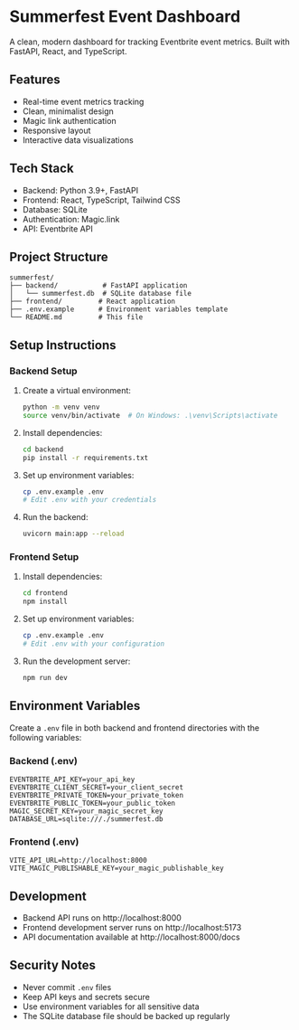 # Summerfest Event Dashboard

A clean, modern dashboard for tracking Eventbrite event metrics. Built with FastAPI, React, and TypeScript.

## Features

- Real-time event metrics tracking
- Clean, minimalist design
- Magic link authentication
- Responsive layout
- Interactive data visualizations

## Tech Stack

- Backend: Python 3.9+, FastAPI
- Frontend: React, TypeScript, Tailwind CSS
- Database: SQLite
- Authentication: Magic.link
- API: Eventbrite API

## Project Structure

```
summerfest/
├── backend/           # FastAPI application
│   └── summerfest.db  # SQLite database file
├── frontend/         # React application
├── .env.example      # Environment variables template
└── README.md         # This file
```

## Setup Instructions

### Backend Setup

1. Create a virtual environment:
   ```bash
   python -m venv venv
   source venv/bin/activate  # On Windows: .\venv\Scripts\activate
   ```

2. Install dependencies:
   ```bash
   cd backend
   pip install -r requirements.txt
   ```

3. Set up environment variables:
   ```bash
   cp .env.example .env
   # Edit .env with your credentials
   ```

4. Run the backend:
   ```bash
   uvicorn main:app --reload
   ```

### Frontend Setup

1. Install dependencies:
   ```bash
   cd frontend
   npm install
   ```

2. Set up environment variables:
   ```bash
   cp .env.example .env
   # Edit .env with your configuration
   ```

3. Run the development server:
   ```bash
   npm run dev
   ```

## Environment Variables

Create a `.env` file in both backend and frontend directories with the following variables:

### Backend (.env)
```
EVENTBRITE_API_KEY=your_api_key
EVENTBRITE_CLIENT_SECRET=your_client_secret
EVENTBRITE_PRIVATE_TOKEN=your_private_token
EVENTBRITE_PUBLIC_TOKEN=your_public_token
MAGIC_SECRET_KEY=your_magic_secret_key
DATABASE_URL=sqlite:///./summerfest.db
```

### Frontend (.env)
```
VITE_API_URL=http://localhost:8000
VITE_MAGIC_PUBLISHABLE_KEY=your_magic_publishable_key
```

## Development

- Backend API runs on http://localhost:8000
- Frontend development server runs on http://localhost:5173
- API documentation available at http://localhost:8000/docs

## Security Notes

- Never commit `.env` files
- Keep API keys and secrets secure
- Use environment variables for all sensitive data
- The SQLite database file should be backed up regularly 
